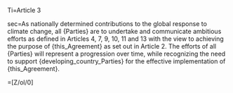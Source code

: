 Ti=Article 3

sec=As nationally determined contributions to the global response to climate change, all {Parties} are to undertake and communicate ambitious efforts as defined in Articles 4, 7, 9, 10, 11 and 13 with the view to achieving the purpose of {this_Agreement} as set out in Article 2. The efforts of all {Parties} will represent a progression over time, while recognizing the need to support {developing_country_Parties} for the effective implementation of {this_Agreement}.

=[Z/ol/0]
